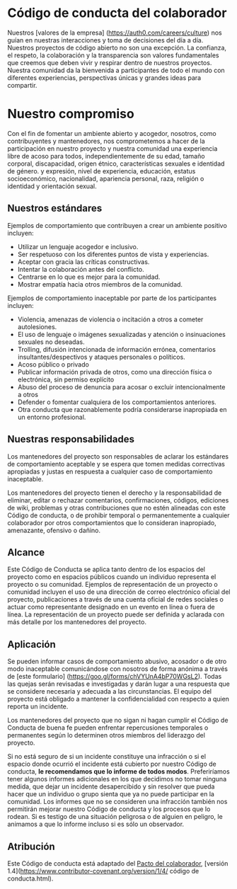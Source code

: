 #  Código de conducta del colaborador

Nuestros [valores de la empresa] (https://auth0.com/careers/culture) nos guían en nuestras interacciones y toma de decisiones del día a día. Nuestros proyectos de código abierto no son una excepción. La confianza, el respeto, la colaboración y la transparencia son valores fundamentales que creemos que deben vivir y respirar dentro de nuestros proyectos. Nuestra comunidad da la bienvenida a participantes de todo el mundo con diferentes experiencias, perspectivas únicas y grandes ideas para compartir.

#  Nuestro compromiso

Con el fin de fomentar un ambiente abierto y acogedor, nosotros, como contribuyentes y mantenedores, nos comprometemos a hacer de la participación en nuestro proyecto y nuestra comunidad una experiencia libre de acoso para todos, independientemente de su edad, tamaño corporal, discapacidad, origen étnico, características sexuales e identidad de género. y expresión, nivel de experiencia, educación, estatus socioeconómico, nacionalidad, apariencia personal, raza, religión o identidad y orientación sexual.

## Nuestros estándares

Ejemplos de comportamiento que contribuyen a crear un ambiente positivo incluyen:

- Utilizar un lenguaje acogedor e inclusivo.
- Ser respetuoso con los diferentes puntos de vista y experiencias.
- Aceptar con gracia las críticas constructivas.
- Intentar la colaboración antes del conflicto.
- Centrarse en lo que es mejor para la comunidad.
- Mostrar empatía hacia otros miembros de la comunidad.

Ejemplos de comportamiento inaceptable por parte de los participantes incluyen:

- Violencia, amenazas de violencia o incitación a otros a cometer autolesiones.
- El uso de lenguaje o imágenes sexualizadas y atención o insinuaciones sexuales no deseadas.
- Trolling, difusión intencionada de información errónea, comentarios insultantes/despectivos y ataques personales o políticos.
- Acoso público o privado
- Publicar información privada de otros, como una dirección física o electrónica, sin permiso explícito
- Abuso del proceso de denuncia para acosar o excluir intencionalmente a otros
- Defender o fomentar cualquiera de los comportamientos anteriores.
- Otra conducta que razonablemente podría considerarse inapropiada en un entorno profesional.

## Nuestras responsabilidades

Los mantenedores del proyecto son responsables de aclarar los estándares de comportamiento aceptable y se espera que tomen medidas correctivas apropiadas y justas en respuesta a cualquier caso de comportamiento inaceptable.

Los mantenedores del proyecto tienen el derecho y la responsabilidad de eliminar, editar o rechazar comentarios, confirmaciones, códigos, ediciones de wiki, problemas y otras contribuciones que no estén alineadas con este Código de conducta, o de prohibir temporal o permanentemente a cualquier colaborador por otros comportamientos que lo consideran inapropiado, amenazante, ofensivo o dañino.

## Alcance

Este Código de Conducta se aplica tanto dentro de los espacios del proyecto como en espacios públicos cuando un individuo representa el proyecto o su comunidad. Ejemplos de representación de un proyecto o comunidad incluyen el uso de una dirección de correo electrónico oficial del proyecto, publicaciones a través de una cuenta oficial de redes sociales o actuar como representante designado en un evento en línea o fuera de línea. La representación de un proyecto puede ser definida y aclarada con más detalle por los mantenedores del proyecto.

## Aplicación

Se pueden informar casos de comportamiento abusivo, acosador o de otro modo inaceptable comunicándose con nosotros de forma anónima a través de [este formulario] (https://goo.gl/forms/chVYUnA4bP70WGsL2). Todas las quejas serán revisadas e investigadas y darán lugar a una respuesta que se considere necesaria y adecuada a las circunstancias. El equipo del proyecto está obligado a mantener la confidencialidad con respecto a quien reporta un incidente.

Los mantenedores del proyecto que no sigan ni hagan cumplir el Código de Conducta de buena fe pueden enfrentar repercusiones temporales o permanentes según lo determinen otros miembros del liderazgo del proyecto.

Si no está seguro de si un incidente constituye una infracción o si el espacio donde ocurrió el incidente está cubierto por nuestro Código de conducta, **le recomendamos que lo informe de todos modos**. Preferiríamos tener algunos informes adicionales en los que decidimos no tomar ninguna medida, que dejar un incidente desapercibido y sin resolver que pueda hacer que un individuo o grupo sienta que ya no puede participar en la comunidad. Los informes que no se consideren una infracción también nos permitirán mejorar nuestro Código de conducta y los procesos que lo rodean. Si es testigo de una situación peligrosa o de alguien en peligro, le animamos a que lo informe incluso si es sólo un observador.

## Atribución

Este Código de conducta está adaptado del [Pacto del colaborador](https://www.contributor-covenant.org/), [versión 1.4](https://www.contributor-covenant.org/version/1/4/ código de conducta.html).

